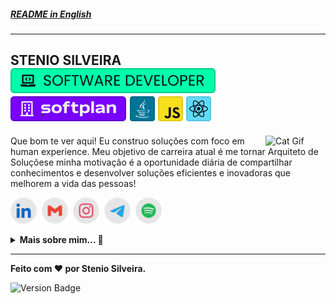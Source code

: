 ##### [**README in English**][lang-en]

---

<h2>STENIO SILVEIRA<br/> <img src="./etc/assets/profile-role.svg" title="Software Developer" alt="Software Developer" /> <a href="https://www.softplan.com.br/"><img src="./etc/assets/profile-company.svg" title="Softplan" alt="Softplan" /></a> <img src="./etc/assets/java.svg" title="Java" alt="Java" /> <img src="./etc/assets/javascript.svg" title="JavaScript" alt="JavaScript" /> <img src="./etc/assets/react.svg" title="React" alt="React" /></h2>

<img align="right" src="https://user-images.githubusercontent.com/5713670/87202985-820dcb80-c2b6-11ea-9f56-7ec461c497c3.gif" alt="Cat Gif" style="width: 6rem" />

Que bom te ver aqui! Eu construo soluções com foco em human experience. Meu objetivo de carreira atual é me tornar Arquiteto de Soluçõese minha motivação é a oportunidade diária de compartilhar conhecimentos e desenvolver soluções eficientes e inovadoras que melhorem a vida das pessoas!

[<img src="./etc/assets/social-linkedin.svg" title="Stenio Almeida" alt="Linkedin" height="42" />][linkedin]&nbsp;
[<img src="./etc/assets/social-gmail.svg" title="stenioas@gmail.com" alt="Gmail" height="42" />][gmail]&nbsp;
[<img src="./etc/assets/social-instagram.svg" title="@stenioas" alt="Instagram" height="42" />][instagram]&nbsp;
[<img src="./etc/assets/social-telegram.svg" title="@stenioas" alt="Telegram" height="42" />][telegram]&nbsp;
[<img src="./etc/assets/social-spotify.svg" title="@stenioas" alt="Spotify" height="42" />][spotify]

<details>
<summary><strong>Mais sobre mim... 📜</strong></summary>
<br/>

```javascript
{
  stenio: {
    nome: "Stenio Silveira",
    pronomes: "Ele" | "Dele",
    idade: 40,
    localizacao: "Fortaleza/CE - Brasil",
    empresa: "Softplan",
    funcao: "Desenvolvedor de Software",
    tecnologias: {
      principais: ["HTML5", "CSS3", "JavaScript", "React", "Styled Components"],
      outras: ["Python", "Shell Script"],
      iniciante: ["Java", "TypeScript", "Node", "GraphQL", "Docker", "AWS"]
    },
    ferramentas: ["Visual Studio Code", "Figma", "Insomnia"],
    aprendendo: ["Java", "React"],
    interesses: ["Rust"],
    trabalhoPessoalAtual: "Meu Portfolio",
    pergunteMeSobre: "Tudo",
    tempoLivre: ["Tocar violão", "Música", "Filmes", "Games", "Cozinhar", "Aprender"],
    corFavorita: "Rosa",
    comidaFavorita: "Macarronada",
    euAmo: ["Linux", "Código Aberto"],
    fatoEngracado: "Eu faço deliciosas tapiocas com côco!",
    fatoEngracado2: "Ei, eu não sou um objeto... haha!",
  }
}
```

</details>

---

<div>

**Feito com ❤️ por Stenio Silveira.**

<img src="https://img.shields.io/badge/version-2021.11.02-3666FF?" title="Version" alt="Version Badge" />

</div>

<!-- links -->

[linkedin]: https://linkedin.com/in/stenioas/
[gmail]: mailto:stenioas@gmail.com
[instagram]: https://instagram.com/stenioas/
[telegram]: https://t.me/stenioas/
[spotify]: https://open.spotify.com/user/stenioas/
[softplan]: https://www.softplan.com.br/
[lang-en]: ./README.en.md
